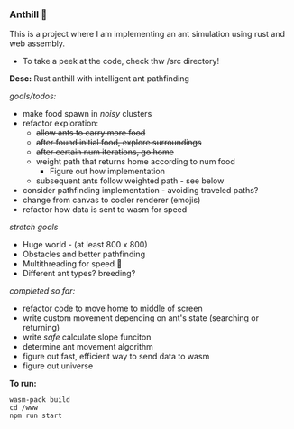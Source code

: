 ### Anthill 🐜
This is a project where I am implementing an ant simulation using rust and web assembly.
- To take a peek at the code, check thw /src directory!

**Desc:** Rust anthill with intelligent ant pathfinding

 *goals/todos:*
 - make food spawn in *noisy* clusters 
  - refactor exploration:
      - ~~allow ants to carry more food~~
      - ~~after found initial food, explore surroundings~~
      - ~~after certain num iterations, go home~~
      - weight path that returns home according to num food
          - Figure out how implementation
      - subsequent ants follow weighted path - see below
  - consider pathfinding implementation - avoiding traveled paths?
  - change from canvas to cooler renderer (emojis)
  - refactor how data is sent to wasm for speed

 *stretch goals*
  - Huge world - (at least 800 x 800)
  - Obstacles and better pathfinding
  - Multithreading for speed 💨
  - Different ant types? breeding?

*completed so far:*
  - refactor code to move home to middle of screen
  - write custom movement depending on ant's state (searching or returning)
  - write *safe* calculate slope funciton
  - determine ant movement algorithm
  - figure out fast, efficient way to send data to wasm
  - figure out universe

**To run:**
```
wasm-pack build
cd /www
npm run start
```

